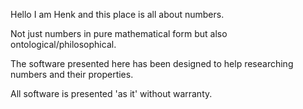 Hello I am Henk and this place is all about numbers. 

Not just numbers in pure mathematical form but also ontological/philosophical.

The software presented here has been designed to help researching numbers and their properties.

All software is presented 'as it' without warranty. 



